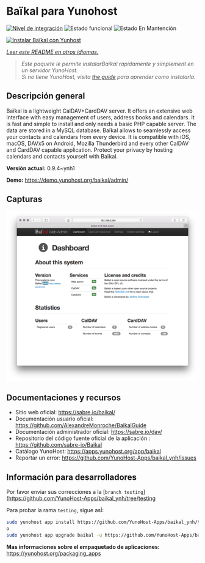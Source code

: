 <!--
Este archivo README esta generado automaticamente<https://github.com/YunoHost/apps/tree/master/tools/readme_generator>
No se debe editar a mano.
-->

# Baïkal para Yunohost

[![Nivel de integración](https://dash.yunohost.org/integration/baikal.svg)](https://dash.yunohost.org/appci/app/baikal) ![Estado funcional](https://ci-apps.yunohost.org/ci/badges/baikal.status.svg) ![Estado En Mantención](https://ci-apps.yunohost.org/ci/badges/baikal.maintain.svg)

[![Instalar Baïkal con Yunhost](https://install-app.yunohost.org/install-with-yunohost.svg)](https://install-app.yunohost.org/?app=baikal)

*[Leer este README en otros idiomas.](./ALL_README.md)*

> *Este paquete le permite instalarBaïkal rapidamente y simplement en un servidor YunoHost.*  
> *Si no tiene YunoHost, visita [the guide](https://yunohost.org/install) para aprender como instalarla.*

## Descripción general

Baïkal is a lightweight CalDAV+CardDAV server. It offers an extensive web interface with easy management of users, address books and calendars. It is fast and simple to install and only needs a basic PHP capable server. The data are stored in a MySQL database. Baïkal allows to seamlessly access your contacts and calendars from every device. It is compatible with iOS, macOS, DAVx5 on Android, Mozilla Thunderbird and every other CalDAV and CardDAV capable application. Protect your privacy by hosting calendars and contacts yourself with Baïkal.

**Versión actual:** 0.9.4~ynh1

**Demo:** <https://demo.yunohost.org/baikal/admin/>

## Capturas

![Captura de Baïkal](./doc/screenshots/baikal-in-use.png)

## Documentaciones y recursos

- Sitio web oficial: <https://sabre.io/baikal/>
- Documentación usuario oficial: <https://github.com/AlexandreMonroche/BaikalGuide>
- Documentación administrador oficial: <https://sabre.io/dav/>
- Repositorio del código fuente oficial de la aplicación : <https://github.com/sabre-io/Baikal>
- Catálogo YunoHost: <https://apps.yunohost.org/app/baikal>
- Reportar un error: <https://github.com/YunoHost-Apps/baikal_ynh/issues>

## Información para desarrolladores

Por favor enviar sus correcciones a la [`branch testing`](https://github.com/YunoHost-Apps/baikal_ynh/tree/testing

Para probar la rama `testing`, sigue asÍ:

```bash
sudo yunohost app install https://github.com/YunoHost-Apps/baikal_ynh/tree/testing --debug
o
sudo yunohost app upgrade baikal -u https://github.com/YunoHost-Apps/baikal_ynh/tree/testing --debug
```

**Mas informaciones sobre el empaquetado de aplicaciones:** <https://yunohost.org/packaging_apps>
